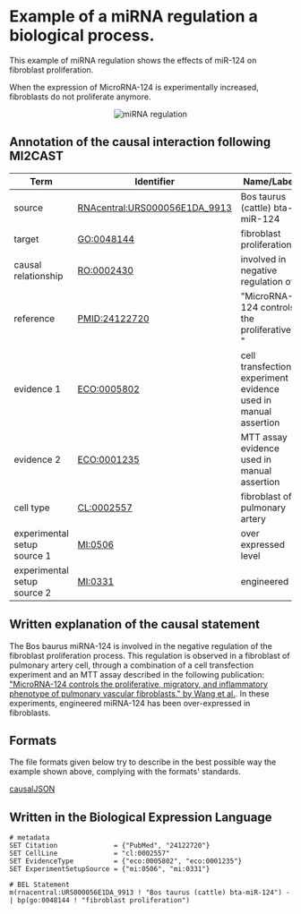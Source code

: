 #  Example of a miRNA regulation a biological process.

This example of miRNA regulation shows the effects of miR-124 on fibroblast proliferation.

When the expression of MicroRNA-124 is experimentally increased, fibroblasts do not proliferate anymore.

<p align="center">
  <img src="https://github.com/vtoure/MI2CAST/blob/master/images/mirna_process.svg" alt="miRNA regulation"/>
</p>


## Annotation of the causal interaction following MI2CAST

| Term | Identifier | Name/Label | Database |
|---|---|---|---|
| source | [RNAcentral:URS000056E1DA_9913](https://rnacentral.org/rna/URS000056E1DA/9913) | Bos taurus (cattle) bta-miR-124 | RNAcentral |
| target | [GO:0048144](http://purl.obolibrary.org/obo/GO_0048144) | fibroblast proliferation | GO:BP |
| causal relationship | [RO:0002430](http://purl.obolibrary.org/obo/RO_0002430) | involved in negative regulation of | RO |
| reference | [PMID:24122720](https://www.ncbi.nlm.nih.gov/pubmed/24122720) | "MicroRNA-124 controls the proliferative... " | Pubmed |
| evidence 1 | [ECO:0005802](http://purl.obolibrary.org/obo/ECO_0005802) | cell transfection experiment evidence used in manual assertion | Evidence and Conclusion Ontology |
| evidence 2 | [ECO:0001235](http://purl.obolibrary.org/obo/ECO_0001235) | MTT assay evidence used in manual assertion | Evidence and Conclusion Ontology |
| cell type | [CL:0002557]( http://purl.obolibrary.org/obo/GO_0005737) | fibroblast of pulmonary artery | CL |
| experimental setup source 1 | [MI:0506](http://purl.obolibrary.org/obo/MI_0506) | over expressed level | PSI-MI |
| experimental setup source 2 | [MI:0331](http://purl.obolibrary.org/obo/MI_0331) | engineered | PSI-MI |


## Written explanation of the causal statement
The Bos baurus miRNA-124 is involved in the negative regulation of the fibroblast proliferation process. This regulation is observed in a fibroblast of pulmonary artery cell, through a combination of a cell transfection experiment and an MTT assay described in the following publication: ["MicroRNA-124 controls the proliferative, migratory, and inflammatory phenotype of pulmonary vascular fibroblasts." by Wang et al.](https://doi.org/10.1161/CIRCRESAHA.114.301633). In these experiments, engineered miRNA-124 has been over-expressed in fibroblasts.

## Formats

The file formats given below try to describe in the best possible way the example shown above, complying with the formats' standards.  

[causalJSON](https://github.com/MI2CAST/MI2CAST/blob/master/examples/files/mirna_process.json)  

## Written in the Biological Expression Language

```bel
# metadata
SET Citation              = {"PubMed", "24122720"}
SET CellLine              = "cl:0002557"
SET EvidenceType          = {"eco:0005802", "eco:0001235"}
SET ExperimentSetupSource = {"mi:0506", "mi:0331"}

# BEL Statement
m(rnacentral:URS000056E1DA_9913 ! "Bos taurus (cattle) bta-miR-124") -| bp(go:0048144 ! "fibroblast proliferation")
```
